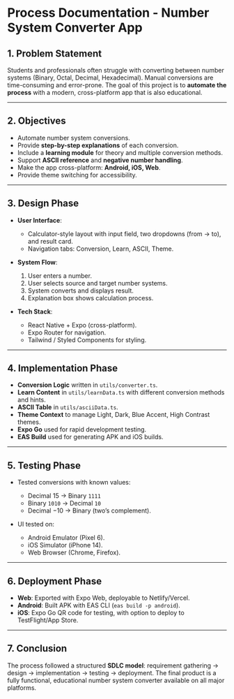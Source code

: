 # Process Documentation - Number System Converter App

## 1. Problem Statement

Students and professionals often struggle with converting between number systems (Binary, Octal, Decimal, Hexadecimal). Manual conversions are time-consuming and error-prone. The goal of this project is to **automate the process** with a modern, cross-platform app that is also educational.

---

## 2. Objectives

* Automate number system conversions.
* Provide **step-by-step explanations** of each conversion.
* Include a **learning module** for theory and multiple conversion methods.
* Support **ASCII reference** and **negative number handling**.
* Make the app cross-platform: **Android, iOS, Web**.
* Provide theme switching for accessibility.

---

## 3. Design Phase

* **User Interface**:

  * Calculator-style layout with input field, two dropdowns (from → to), and result card.
  * Navigation tabs: Conversion, Learn, ASCII, Theme.
* **System Flow**:

  1. User enters a number.
  2. User selects source and target number systems.
  3. System converts and displays result.
  4. Explanation box shows calculation process.
* **Tech Stack**:

  * React Native + Expo (cross-platform).
  * Expo Router for navigation.
  * Tailwind / Styled Components for styling.

---

## 4. Implementation Phase

* **Conversion Logic** written in `utils/converter.ts`.
* **Learn Content** in `utils/learnData.ts` with different conversion methods and hints.
* **ASCII Table** in `utils/asciiData.ts`.
* **Theme Context** to manage Light, Dark, Blue Accent, High Contrast themes.
* **Expo Go** used for rapid development testing.
* **EAS Build** used for generating APK and iOS builds.

---

## 5. Testing Phase

* Tested conversions with known values:

  * Decimal 15 → Binary `1111`
  * Binary `1010` → Decimal `10`
  * Decimal −10 → Binary (two’s complement).
* UI tested on:

  * Android Emulator (Pixel 6).
  * iOS Simulator (iPhone 14).
  * Web Browser (Chrome, Firefox).

---

## 6. Deployment Phase

* **Web**: Exported with Expo Web, deployable to Netlify/Vercel.
* **Android**: Built APK with EAS CLI (`eas build -p android`).
* **iOS**: Expo Go QR code for testing, with option to deploy to TestFlight/App Store.

---

## 7. Conclusion

The process followed a structured **SDLC model**: requirement gathering → design → implementation → testing → deployment. The final product is a fully functional, educational number system converter available on all major platforms.
